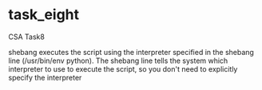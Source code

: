 # task_eight
CSA Task8

shebang executes the script using the interpreter specified in the shebang line (/usr/bin/env python). The shebang line tells the system which interpreter to use to execute the script, so you don't need to explicitly specify the interpreter 
